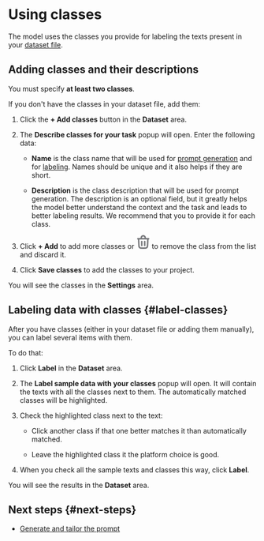 # Using classes

The model uses the classes you provide for labeling the texts present in your [dataset file](dataset.md).

## Adding classes and their descriptions

You must specify **at least two classes**.

If you don't have the classes in your dataset file, add them:

1. Click the **+ Add classes** button in the **Dataset** area.

1. The **Describe classes for your task** popup will open. Enter the following data:

    - **Name** is the class name that will be used for [prompt generation](prompt.md) and for [labeling](deploy.md). Names should be unique and it also helps if they are short.

    - **Description** is the class description that will be used for prompt generation. The description is an optional field, but it greatly helps the model better understand the context and the task and leads to better labeling results. We recommend that you to provide it for each class.

1. Click **+ Add** to add more classes or ![Delete class](_images/delete.svg) to remove the class from the list and discard it.

1. Click **Save classes** to add the classes to your project.

You will see the classes in the **Settings** area.

## Labeling data with classes {#label-classes}

After you have classes (either in your dataset file or adding them manually), you can label several items with them.

To do that:

1. Click **Label** in the **Dataset** area.

1. The **Label sample data with your classes** popup will open. It will contain the texts with all the classes next to them. The automatically matched classes will be highlighted.

1. Check the highlighted class next to the text:

    - Click another class if that one better matches it than automatically matched.

    - Leave the highlighted class it the platform choice is good.

1. When you check all the sample texts and classes this way, click **Label**.

You will see the results in the **Dataset** area.

## Next steps {#next-steps}

- [Generate and tailor the prompt](prompt.md)
